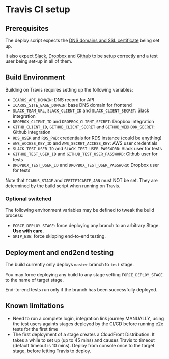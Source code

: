# Travis CI setup

## Prerequisites

The deploy script expects the [DNS domains and SSL certificate](./custom_domain.md) being set up.
 
It also expect [Slack](./slack_integration.md), [Dropbox](./dropbox_integration.md) and [Github](./github_integration.md) to be setup correctly and a test user being set-up in all of them.

## Build Environment

Building on Travis requires setting up the following variables:

- `ICARUS_API_DOMAIN`: DNS record for API 
- `ICARUS_SITE_BASE_DOMAIN`: base DNS domain for frontend
- `SLACK_TEAM_URL`, `SLACK_CLIENT_ID` and `SLACK_CLIENT_SECRET`: Slack integration
- `DROPBOX_CLIENT_ID` and `DROPBOX_CLIENT_SECRET`: Dropbox integration
- `GITHB_CLIENT_ID`, `GITHUB_CLIENT_SECRET` and `GITHUB_WEBHOOK_SECRET`: Github integration
- `RDS_USER` and `RDS_PWD`: credentials for RDS instance (could be anything)
- `AWS_ACCESS_KEY_ID` and `AWS_SECRET_ACCESS_KEY`: AWS user credentials
- `SLACK_TEST_USER_ID` and `SLACK_TEST_USER_PASSWORD`: Slack user for tests
- `GITHUB_TEST_USER_ID` and `GITHUB_TEST_USER_PASSWORD`: Github user for tests
- `DROPBOX_TEST_USER_ID` and `DROPBOX_TEST_USER_PASSWORD`: Dropbox user for tests

Note that `ICARUS_STAGE` and `CERTIFICARTE_ARN` must NOT be set. 
They are determined by the build script when running on Travis.

### Optional switched

The following environment variables may be defined to tweak the build process:

- `FORCE_DEPLOY_STAGE`: force deploying any branch to an arbitrary Stage. **Use with care**.
- `SKIP_E2E`: force skipping end-to-end testing.

## Deployment and end2end testing

The build currently only deploys `master` branch to `test` stage.

You may force deploying any build to any stage setting `FORCE_DEPLOY_STAGE` to the name of target stage.

End-to-end tests run only if the branch has been successfully deployed.

## Known limitations
* Need to run a complete login, integration link journey MANUALLY, using the test users againts stages deployed by the CI/CD before running e2e tests for the first time
* The first deployment of a stage creates a CloudFront Distribution. It takes a while to set up (up to 45 mins) and causes Travis to timeout (default timeout is 10 mins). Deploy from console once to the target stage, before letting Travis to deploy.